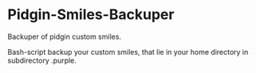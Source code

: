 # Pidgin-Smiles-Backuper
Backuper of pidgin custom smiles.

Bash-script backup your custom smiles, that lie in your home directory in subdirectory .purple.